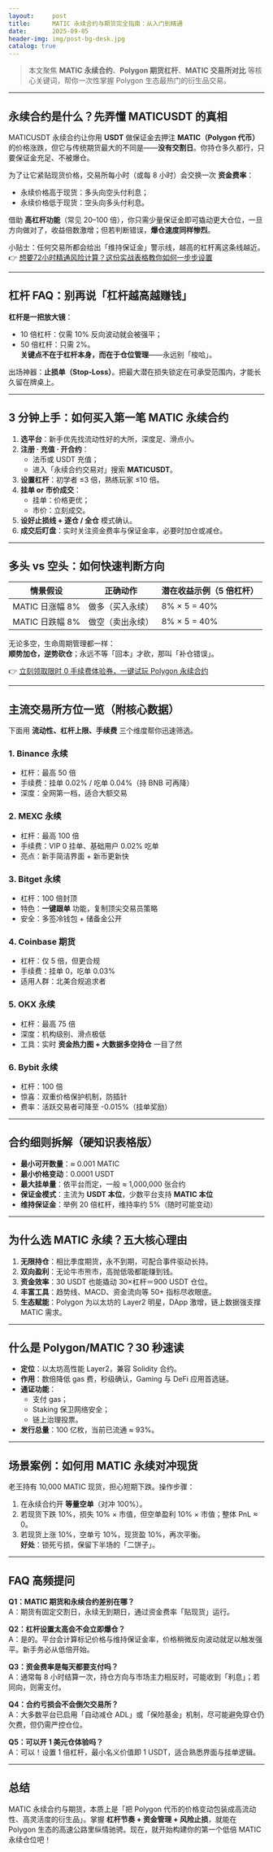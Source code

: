 ```yaml
---
layout:     post
title:      MATIC 永续合约与期货完全指南：从入门到精通
date:       2025-09-05
header-img: img/post-bg-desk.jpg
catalog: true
---
```


> 本文聚焦 **MATIC 永续合约**、**Polygon 期货杠杆**、**MATIC 交易所对比** 等核心关键词，帮你一次性掌握 Polygon 生态最热门的衍生品交易。

---

## 永续合约是什么？先弄懂 MATICUSDT 的真相

MATICUSDT 永续合约让你用 **USDT** 做保证金去押注 **MATIC（Polygon 代币）** 的价格涨跌，但它与传统期货最大的不同是——**没有交割日**。你持仓多久都行，只要保证金充足、不被爆仓。

为了让它紧贴现货价格，交易所每小时（或每 8 小时）会交换一次 **资金费率**：  
- 永续价格高于现货：多头向空头付利息；  
- 永续价格低于现货：空头向多头付利息。

借助 **高杠杆功能**（常见 20–100 倍），你只需少量保证金即可撬动更大仓位，一旦方向做对了，收益倍数激增；但若判断错误，**爆仓速度同样惨烈**。

小贴士：任何交易所都会给出「维持保证金」警示线，越高的杠杆离这条线越近。  
👉 [想要72小时精通风险计算？这份实战表格教你如何一步步设置](https://okxdog.com/)

---

## 杠杆 FAQ：别再说「杠杆越高越赚钱」

**杠杆是一把放大镜**：  
- 10 倍杠杆：仅需 10% 反向波动就会被强平；  
- 50 倍杠杆：只需 2%。  
**关键点不在于杠杆本身，而在于仓位管理**——永远别「梭哈」。

出场神器：**止损单（Stop-Loss）**。把最大潜在损失锁定在可承受范围内，才能长久留在牌桌上。

---

## 3 分钟上手：如何买入第一笔 MATIC 永续合约

1. **选平台**：新手优先找流动性好的大所，深度足、滑点小。  
2. **注册 · 充值 · 开合约**：  
   - 法币或 USDT 充值；  
   - 进入「永续合约交易对」搜索 **MATICUSDT**。  
3. **设置杠杆**：初学者 ≤3 倍，熟练玩家 ≤10 倍。  
4. **挂单 or 市价成交**：  
   - 挂单：价格更优；  
   - 市价：立刻成交。  
5. **设好止损线 + 逐仓 / 全仓** 模式确认。  
6. **成交后盯盘**：实时关注资金费率与保证金率，必要时加仓或减仓。

---

## 多头 vs 空头：如何快速判断方向

| 情景假设       | 正确动作                 | 潜在收益示例（5 倍杠杆） |
|----------------|--------------------------|--------------------------|
| MATIC 日涨幅 8% | 做多（买入永续）         | 8% × 5 = 40%             |
| MATIC 日跌幅 8% | 做空（卖出永续）         | 8% × 5 = 40%             |

无论多空，生命周期管理都一样：  
**顺势加仓，逆势砍仓**；永远不等「回本」才砍，那叫「补仓错误」。

👉 [立刻领取限时 0 手续费体验券，一键试玩 Polygon 永续合约](https://okxdog.com/)

---

## 主流交易所方位一览（附核心数据）

下面用 **流动性、杠杆上限、手续费** 三个维度帮你迅速筛选。

### 1. **Binance 永续**
- 杠杆：最高 50 倍  
- 手续费：挂单 0.02% / 吃单 0.04%（持 BNB 可再降）  
- 深度：全网第一档，适合大额交易

### 2. **MEXC 永续**
- 杠杆：最高 100 倍  
- 手续费：VIP 0 挂单、基础用户 0.02% 吃单  
- 亮点：新手简洁界面 + 新币更新快

### 3. **Bitget 永续**
- 杠杆：100 倍封顶  
- 特色：**一键跟单** 功能，复制顶尖交易员策略  
- 安全：多签冷钱包 + 储备金公开

### 4. **Coinbase 期货**
- 杠杆：仅 5 倍，但更合规  
- 手续费：挂单 0，吃单 0.03%  
- 适用人群：北美合规追求者

### 5. **OKX 永续**
- 杠杆：最高 75 倍  
- 深度：机构级别、滑点极低  
- 工具：实时 **资金热力图 + 大数据多空持仓** 一目了然

### 6. **Bybit 永续**
- 杠杆：100 倍  
- 惊喜：双重价格保护机制，防插针  
- 费率：活跃交易者可降至 -0.015%（挂单奖励）

---

## 合约细则拆解（硬知识表格版）

- **最小可开数量**：≈ 0.001 MATIC  
- **最小价格变动**：0.0001 USDT  
- **最大挂单量**：依平台而定，一般 ≈ 1,000,000 张合约  
- **保证金模式**：主流为 **USDT 本位**，少数平台支持 **MATIC 本位**  
- **维持保证金**：举例 20 倍杠杆，维持率约 5%（随时可能变动）

---

## 为什么选 MATIC 永续？五大核心理由

1. **无限持仓**：相比季度期货，永不到期，可配合事件驱动长持。  
2. **双向盈利**：无论牛市熊市，高抛低吸都能赚到钱。  
3. **资金效率**：30 USDT 也能撬动 30×杠杆＝900 USDT 仓位。  
4. **丰富工具**：趋势线、MACD、资金流向等 50+ 指标尽收眼底。  
5. **生态赋能**：Polygon 为以太坊的 Layer2 明星，DApp 激增，链上数据强支撑 MATIC 需求。

---

## 什么是 Polygon/MATIC？30 秒速读

- **定位**：以太坊高性能 Layer2，兼容 Solidity 合约。  
- **作用**：数倍降低 gas 费，秒级确认，Gaming 与 DeFi 应用首选链。  
- **通证功能**：  
  - 支付 gas；  
  - Staking 保卫网络安全；  
  - 链上治理投票。  
- **发行总量**：100 亿枚，当前已流通 ≈ 93%。

---

## 场景案例：如何用 MATIC 永续对冲现货

老王持有 10,000 MATIC 现货，担心短期下跌。操作步骤：

1. 在永续合约开 **等量空单**（对冲 100%）。  
2. 若现货下跌 10%，损失 10% × 市值，但空单盈利 10% × 市值；整体 PnL ≈ 0。  
3. 若现货上涨 10%，空单亏 10%，现货盈 10%，再次平衡。  
**好处**：锁死亏损，保留下半场的「二饼子」。

---

## FAQ 高频提问

**Q1：MATIC 期货和永续合约差别在哪？**  
A：期货有固定交割日，永续无到期日，通过资金费率「贴现货」运行。

**Q2：杠杆设置太高会不会立即爆仓？**  
A：是的。平台会计算标记价格与维持保证金率，价格稍微反向波动就足以触发强平。新手务必从低倍开始。

**Q3：资金费率是每天都要支付吗？**  
A：通常每 8 小时结算一次，持仓方向与市场主力相反时，可能收到「利息」；若同向，则需支付。

**Q4：合约亏损会不会倒欠交易所？**  
A：大多数平台已启用「自动减仓 ADL」或「保险基金」机制，尽可能避免穿仓仍欠费，但仍需严控仓位。

**Q5：可以开 1 美元仓体验吗？**  
A：可以！设置 1 倍杠杆，最小名义价值即 1 USDT，适合熟悉界面与挂单逻辑。

---

## 总结

MATIC 永续合约与期货，本质上是「把 Polygon 代币的价格变动包装成高流动性、高灵活度的衍生品」。掌握 **杠杆节奏 + 资金管理 + 风险止损**，就能在 Polygon 生态的高速公路里纵情驰骋。现在，就开始构建你的第一个低倍 MATIC 永续仓位吧！